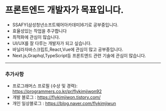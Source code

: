 # 프론트엔드 개발자가 목표입니다.

- SSAFY(삼성청년소프트웨어아카데미)6기로 공부중입니다.
- 효율성있는 작업을 추구합니다
- 최적화에 관심이 많습니다.
- UI/UX를 잘 다루는 개발자가 되고 싶습니다.
- 바닐라자바스크립트,React,Vue에 관심이 많고 공부중입니다.
- Next.js,Graphql,TypeScript등 프론트엔드 관련 기술에 관심이 많습니다.

---

### 추가사항

- 프로그래머스 프로필 (수상 및 경력): https://programmers.co.kr/pr/flykimjiwon92
- 개발 블로그 : https://flykimjiwon.tistory.com/
- 개인 일상블로그 : https://blog.naver.com/flykimjiwun

